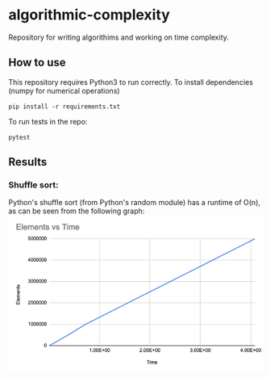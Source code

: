 # algorithmic-complexity
Repository for writing algorithims and working on time complexity.

## How to use
This repository requires Python3 to run correctly. To install dependencies (numpy for numerical operations)
```
pip install -r requirements.txt
```

To run tests in the repo:
```
pytest
```

## Results
### Shuffle sort:
Python's shuffle sort (from Python's random module) has a runtime of O(n), as can be seen from the following graph:
![built in shuffle](./shuffle_sort/built_in_time_graph.png)
